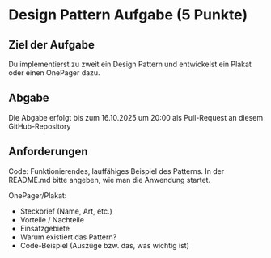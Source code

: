 # Design Pattern Aufgabe (5 Punkte)

## Ziel der Aufgabe
Du implementierst zu zweit ein Design Pattern und entwickelst ein Plakat oder einen OnePager dazu. 

## Abgabe
Die Abgabe erfolgt bis zum 16.10.2025 um 20:00 als Pull-Request an diesem GitHub-Repository

## Anforderungen
Code: Funktionierendes, lauffähiges Beispiel des Patterns. In der README.md bitte angeben, wie man die Anwendung startet.

OnePager/Plakat:
- Steckbrief (Name, Art, etc.)
- Vorteile / Nachteile
- Einsatzgebiete
- Warum existiert das Pattern?
- Code-Beispiel (Auszüge bzw. das, was wichtig ist)
